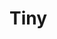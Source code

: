 # Tiny
<!DOCTYPE html>
<html>
    <head>
        <meta charset="utf-8">
        <title>New webpage</title>
    </head>
       <canvas id="mycanvas"></canvas> 
  <script src="https://cdn.jsdelivr.net/processing.js/1.4.8/processing.min.js"></script> 
<body>
<script>
var programCode=function(proccessingInstance){
with(proccessingInstance){
    size(400,400);
    frameRate(50);
var Time2=100;
var Health2=100;
var Grow=0;
var Time=100;
var monkey= {
    x:2,
    y:2};
 var KingRobot={
     x:2,
     y:2};
  var Boss={
      x:2,
      y:2};
  var Xpos=200;  
var Xneg = 0;
    var Health=100;
var drawMonkey=function(Monkey){
   fill(105, 89, 89);
    ellipse(340,340,100,100);
   fill(20, 18, 18);
   arc(280,310,300,300,300,320); 
fill(105,89,89);
rect(280,280,20,50);
fill(255, 0, 0);
ellipse(360,330,30,30);
ellipse(315,330,30,30);
};
var drawMini=function(Mini){
 fill(15, 14, 14);
 ellipse(150,250,107,100);
 fill(255, 0, 0);
 ellipse(125,250,30,30);
 ellipse(175,250,30,30);
 fill(23, 22, 22);
 rect(200,245,40,25);
fill(255, 0, 0);
 rect(240,100,20,150);
 fill(18, 17, 17);
 rect(240,230,20,40);
fill(235, 221, 221);
textSize(16);
 
};
var drawRobot2= function(King2) {
    background(255, 0, 0);
    fill(120, 111, 111);
    rect(100,75,200,250);
   fill(255, 0, 0);
    ellipse(150,150,30,30);
        ellipse(250,150,30,30);
rect(110,275,175,25);
fill(130, 120, 120);
rect(300,200,80,40);
fill(255, 0, 0);
rect(360,140,20,100);
fill(23, 21, 21);
rect(+340,+130,55,40);
fill(255, 0, 0);
triangle(340,130,360,150,340,170);
triangle(395,130,375,150,395,170);
fill(41, 37, 37);
rect(120,325,40,10);
rect(120,335,40,10);
rect(120,345,40,10);
rect(120,355,40,10);
rect(120,365,40,10);
rect(120,375,40,10);
rect(120,385,40,10);
rect(225,325,40,10);
rect(225,335,40,10);
rect(225,345,40,10);
rect(225,355,40,10);
rect(225,365,40,10);
rect(225,375,40,10);
rect(225,385,40,10);
fill(122, 112, 112);
rect(100,390,70,20);
rect(220,390,70,20);
fill(227, 211, 211);
fill(41, 38, 38);
textSize(10);
};

draw = function() {

background(255, 0, 0);
drawMonkey();
Xpos+=1;
Xneg+=-1;

fill(26, 24, 24);
text("The Tales of Tiny Robot",10,50,200,150);
  fill(135, 121, 121);
   rect(Xneg,0,200,400);
    rect(Xpos,0,200,400);
    textSize(40);

};
mouseClicked=function(){
draw= function() {
background(255, 0, 0);
drawMonkey();
fill(227, 209, 209);
ellipse(270,270,30,30);   
ellipse(250,250,30,30);
ellipse(200,200,150,100);
fill(33, 28, 28);
textSize(12);
text("Hello Adventurer! Welcome to the apocalypse!",160,180,100,60);
};
mouseClicked=function(){
draw= function() {
fill(227, 209,209);
ellipse(200,200,150,100);
fill(15, 13, 13);
text("Your task is to save us from this monster!",160,180,100,60);    
};

mouseClicked=function(){
draw= function() {
fill(227, 209,209);
ellipse(200,200,150,100);
fill(15, 13, 13);
text("good luck!",160,180,100,60);    
};
mouseClicked=function(){
draw= function() {
    background(255, 0, 0);
   fill(133, 123, 123);
    rect(150,150,100,50);
fill(31, 29, 29);
textSize(35);
text("PLAY",160,170,100,100);
};    
if(mouseX>=150&&mouseX<=250&&mouseY>=150&&mouseY<=200){
var drawRobot= function(King) {
    background(255, 0, 0);
    fill(120, 111, 111);
    rect(100,75,200,250);
   fill(255, 0, 0);
    ellipse(150,150,30,30);
        ellipse(250,150,30,30);
rect(110,275,175,25);
fill(130, 120, 120);
rect(300,200,80,40);
fill(255, 0, 0);
rect(360,140,20,100);
fill(23, 21, 21);
rect(340,130,55,40);
fill(255, 0, 0);
triangle(340,130,360,150,340,170);
triangle(395,130,375,150,395,170);
fill(41, 37, 37);
rect(120,325,40,10);
rect(120,335,40,10);
rect(120,345,40,10);
rect(120,355,40,10);
rect(120,365,40,10);
rect(120,375,40,10);
rect(120,385,40,10);
rect(225,325,40,10);
rect(225,335,40,10);
rect(225,345,40,10);
rect(225,355,40,10);
rect(225,365,40,10);
rect(225,375,40,10);
rect(225,385,40,10);
fill(122, 112, 112);
rect(100,390,70,20);
rect(220,390,70,20);
fill(227, 211, 211);
fill(41, 38, 38);
textSize(10);
};
draw= function() {
drawRobot();    
};

mouseClicked=function(){
draw= function() {
fill(232, 223, 223);
ellipse(75,70,15,15);
ellipse(85,80,15,15);
ellipse(70,40,115,50);
fill(41, 36, 36);
textSize(9);
text("I am the robot king! You can not defeat me!",15,35,100,100);    
};
mouseClicked=function(){
    draw= function() {
      
        background(255, 0, 0);
      drawRobot2();  
    textSize(14);
    fill(237, 223, 223);
    rect(150,20,100,50);
fill(33, 29, 29);
    text("Start Boss Battle",175,40,100,100);
    };

  if(mouseX<=250&&mouseX>=150&&mouseY<=70&&mouseY>=20){
draw= function() {
background(255,0,0);
Time+=-0.3;
fill(240, 221, 221);

if(Time<=0){
draw= function() {
 Grow+=2;   
fill(217, 174, 87);
ellipse(200,200, Grow+20, Grow+20);
fill(255, 119, 0);
ellipse(200,200,Grow,Grow);
fill(255, 0, 0);
ellipse(200,200,Grow-20,Grow-20);
fill(23, 20, 20);
textSize(25);
text("you lost! Try again next time!",50,200,400,200);
};

}
fill(255, 0, 0);
rect(150,20,100,50);

drawRobot2();
    fill(23, 21, 21);
    rect(125,25,150,33);
    rect(125,375,150,33);
    fill(227, 211, 211);
    rect(150,30,Health,28);
    rect(150,380,Time,28);
    if(Health<=0){
draw= function() {
background(255,0,0);
textSize(20);
fill(201, 197, 197);
ellipse(200,200,150,100);
ellipse(255,255,30,30);
ellipse(275,275,30,30);
drawMonkey();
fill(33, 32, 29);
text("very good!",150,200,300,200);

};    
}
if(Health<=0){
mouseClicked=function(){
draw= function() {
background(255,0,0);
fill(133,123,123);
rect(150,150,100,50);
fill(0, 0, 0);
text("Next battle",150,175,100,100);
mouseClicked=function(){
if(mouseX>150&&mouseX<250&&mouseY>150&&mouseY<200){
draw= function() {
background(255,0,0);
drawMini();
};}
mouseClicked=function(){
draw= function() {
background(255,0,0);
drawMini();
};    
mouseClicked=function(){
draw= function() {
background(255, 0, 0);
drawMini();
fill(23, 21, 21);
ellipse(100,130,280,100);
fill(232, 227, 227);
textSize(16);
 text("I am Darth Vadur your nephew's father's roomate's cousin's son. Die!",1,103,250,100);

};
mouseClicked=function(){
draw= function() {
background(255, 0, 0);
drawMini();
fill(133, 126, 126);
rect(150,50,100,40);
fill(5, 5, 5);
text("Start Next Battle",155,55,100,100);
};
mouseClicked=function(){
if(mouseX>=150&&mouseX<=250&&mouseY>=50&&mouseY<=90){
draw= function() {
background(255, 0, 0);
drawMini();
Time2+=-0.3;
fill(26, 24, 24);
rect(125,5,150,33);
rect(125,362,150,33);
fill(255, 0, 0);
rect(150,7.5,Health2,28);
rect(150,364.5,Time2,28);
if(Health2<=0){
draw= function() {
background(255, 0, 0);
drawMonkey();
fill(252, 252, 252);
ellipse(220,220,150,125);
fill(13, 12, 12);
text("Amazing! Only two more before the final boss!",167,180,100,100);
};    
}
if(Time2<=0){
draw= function() {
background(255, 0, 0);
drawMini();
Grow+=1;
fill(251, 255, 0);
ellipse(200,200,Grow+20,Grow+20);
fill(255, 119, 0);
ellipse(200,200,Grow,Grow);
fill(255, 0, 0);
ellipse(200,200,Grow-20,Grow-20);
fill(41, 38, 38);
text("You died due to emotional damage after you learned the evilest person to ever live is your nephew's father's roomate's cousin's son.Try again next time! (with some psychiatric support)",100,150,200,200);

};    
}
};

 mouseClicked=function(){
 Health2+=-5;
 };

}    
    
};

};

};
};

};
};


};
}
  
};
mouseClicked=function(){
Health+=-5;
};
  }
};};
}
};
};
};
};




}    
}

var canvas = document.getElementById("mycanvas"); 
  var processingInstance = new Processing(canvas, programCode); 
 
    </script>
        </body>

</html>
